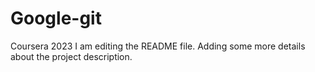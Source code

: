 # Google-git
Coursera 2023
I am editing the README file. Adding some more details about the project description.
